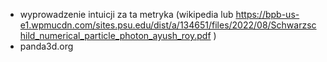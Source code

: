 - wyprowadzenie intuicji za ta metryka (wikipedia lub https://bpb-us-e1.wpmucdn.com/sites.psu.edu/dist/a/134651/files/2022/08/Schwarzschild_numerical_particle_photon_ayush_roy.pdf )
- panda3d.org
